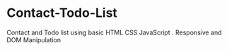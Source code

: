 # Contact-Todo-List
Contact and Todo list using basic HTML CSS JavaScript . Responsive and DOM Manipulation
